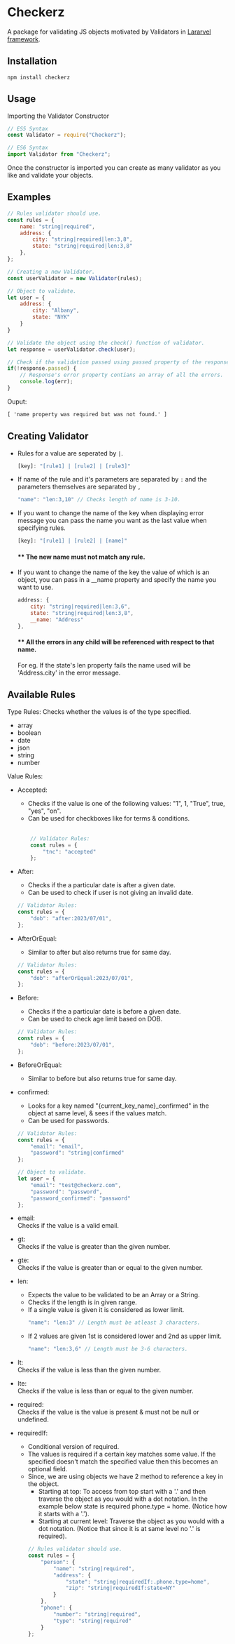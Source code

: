 # Checkerz
A package for validating JS objects motivated by Validators in [Lararvel framework](http://laravel.com).

## Installation
```
npm install checkerz
```

## Usage
Importing the Validator Constructor

```js
// ES5 Syntax
const Validator = require("Checkerz");

// ES6 Syntax
import Validator from "Checkerz";
```

Once the constructor is imported you can create as many validator as you like and validate your objects.

## Examples

```js
// Rules validator should use.
const rules = {
    name: "string|required",
    address: {
        city: "string|required|len:3,8", 
        state: "string|required|len:3,8"
    },
};

// Creating a new Validator.
const userValidator = new Validator(rules);

// Object to validate.
let user = {
    address: {
        city: "Albany",
        state: "NYK"
    }
}

// Validate the object using the check() function of validator.
let response = userValidator.check(user);

// Check if the validation passed using passed property of the response.
if(!response.passed) {
    // Response's error property contians an array of all the errors.
    console.log(err);
}

```
Ouput:
```html
[ 'name property was required but was not found.' ]
```
## Creating Validator
- Rules for a value are seperated by `|`.

    ```js
    [key]: "[rule1] | [rule2] | [rule3]"
    ```

- If name of the rule and it's parameters are separated by `:` and the parameters themselves are separated by `,`
    
    ```js
    "name": "len:3,10" // Checks length of name is 3-10.
    ```

- If you want to change the name of the key when displaying error message you can pass the name you want as the last value when specifying rules.
    
    ```js
    [key]: "[rule1] | [rule2] | [name]"
    ```
    
    #### ** The new name must not match any rule.

- If you want to change the name of the key the value of which is an object, you can pass in a __name property and specify the name you want to use.
    
    ```js
    address: {
        city: "string|required|len:3,6",
        state: "string|required|len:3,8",
        __name: "Address"
    },
    ```

    #### ** All the errors in any child will be referenced with respect to that name.
    For eg. If the state's len property fails the name used will be 'Address.city' in the error message.

## Available Rules
Type Rules:
Checks whether the values is of the type specified.
- array
- boolean
- date
- json
- string
- number

Value Rules:
- Accepted: <br />
    - Checks if the value is one of the following values: "1", 1, "True", true, "yes", "on".
    - Can be used for checkboxes like for terms & conditions.
    <br />
    
    ```js
        // Validator Rules:
        const rules = {
            "tnc": "accepted"
        };
    ```

- After: <br />
    - Checks if the a particular date is after a given date.
    - Can be used to check if user is not giving an invalid date.
    ```js
    // Validator Rules:
    const rules = {
        "dob": "after:2023/07/01",
    };
    ```

- AfterOrEqual: <br />
    - Similar to after but also returns true for same day.
    ```js
    // Validator Rules:
    const rules = {
        "dob": "afterOrEqual:2023/07/01",
    };
    ```

- Before: <br />
    - Checks if the a particular date is before a given date.
    - Can be used to check age limit based on DOB.
    ```js
    // Validator Rules:
    const rules = {
        "dob": "before:2023/07/01",
    };
    ```

- BeforeOrEqual: <br />
    - Similar to before but also returns true for same day.

- confirmed: <br />
    - Looks for a key named "{current_key_name}_confirmed" in the object at same level, & sees if the values match.
    - Can be used for passwords.
    ```js
    // Validator Rules:
    const rules = {
        "email": "email",
        "password": "string|confirmed"
    };

    // Object to validate.
    let user = {
        "email": "test@checkerz.com",
        "password": "password",
        "password_confirmed": "password"
    };
    ```

- email: <br />
    Checks if the value is a valid email.

- gt: <br />
    Checks if the value is greater than the given number.

- gte: <br />
    Checks if the value is greater than or equal to the given number.

- len: <br />
    * Expects the value to be validated to be an Array or a String.
    * Checks if the length is in given range.
    * If a single value is given it is considered as lower limit.
        ```js
        "name": "len:3" // Length must be atleast 3 characters.
        ```
    * If 2 values are given 1st is considered lower and 2nd as upper limit.
        ```js
        "name": "len:3,6" // Length must be 3-6 characters.
        ```

- lt: <br />
    Checks if the value is less than the given number.

- lte: <br />
    Checks if the value is less than or equal to the given number.

- required: <br />
    Checks if the value is the value is present & must not be null or undefined.

- requiredIf: <br />
    - Conditional version of required. 
    - The values is required if a certain key matches some value. If the specified doesn't match the specified value then this becomes an optional field.
    - Since, we are using objects we have 2 method to reference a key in the object. 
        - Starting at top: To access from top start with a '.' and then traverse the object as you would with a dot notation. In the example below state is required phone.type = home. (Notice how it starts with a '.').
        - Starting at current level: Traverse the object as you would with a dot notation. (Notice that since it is at same level no '.' is required).
        ```js
        // Rules validator should use.
        const rules = {
            "person": {
                "name": "string|required",
                "address": {
                    "state": "string|requiredIf:.phone.type=home",
                    "zip": "string|requiredIf:state=NY"
                }
            },
            "phone": {
                "number": "string|required",
                "type": "string|required"
            }
        };
        ```
